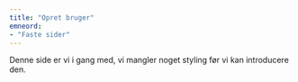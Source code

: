```yaml
---
title: "Opret bruger"
emneord:
- "Faste sider"
---
```


Denne side er vi i gang med, vi mangler noget styling før vi kan introducere den.
